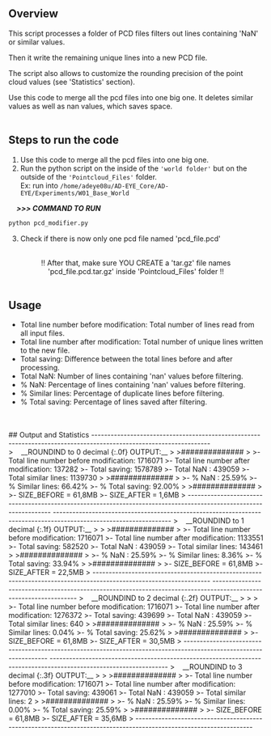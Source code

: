 
<br>

## Overview

This script processes a folder of PCD files filters out lines containing 'NaN' or similar values.   

Then it write the remaining unique lines into a new PCD file.  

The script also allows to customize the rounding precision of the point cloud values (see 'Statistics' section).  

Use this code to merge all the pcd files into one big one. It deletes similar values as well as nan values, which saves space.
<br>
<br>
## Steps to run the code

1. Use this code to merge all the pcd files into one big one.
2. Run the python script on the inside of the `'world folder'` but on the outside of the `'Pointcloud_Files'` folder.   
Ex: run into `/home/adeye08u/AD-EYE_Core/AD-EYE/Experiments/W01_Base_World`

&nbsp;&nbsp;&nbsp;&nbsp;***>>> COMMAND TO RUN***
```sh
python pcd_modifier.py
```

3. Check if there is now only one pcd file named 'pcd_file.pcd'  
&nbsp;&nbsp;&nbsp;&nbsp;

<center>!! After that, make sure YOU CREATE a 'tar.gz' file names 'pcd_file.pcd.tar.gz' inside 'Pointcloud_Files' folder !! </center>  

<br> 

## Usage

- Total line number before modification: Total number of lines read from all input files.
- Total line number after modification: Total number of unique lines written to the new file.
- Total saving: Difference between the total lines before and after processing.
- Total NaN: Number of lines containing 'nan' values before filtering.
- % NaN: Percentage of lines containing 'nan' values before filtering.
- % Similar lines: Percentage of duplicate lines before filtering.
- % Total saving: Percentage of lines saved after filtering.
<br>
<br>
## Output and Statistics
------------------------------------------------------------------------------------------------------------------
>&nbsp;&nbsp;&nbsp;&nbsp;__ROUNDIND to 0 decimal {:.0f} OUTPUT:__
>
>##############
>
>- Total line number before modification: 1716071
>- Total line number after modification: 137282
>- Total saving: 1578789
>- Total NaN : 439059
>- Total similar lines: 1139730
>
>##############
>
>- % NaN : 25.59%
>- % Similar lines: 66.42%
>- % Total saving: 92.00%
>
>##############
>
>- SIZE_BEFORE = 61,8MB
>- SIZE_AFTER = 1,6MB
>
------------------------------------------------------------------------------------------------------------------
------------------------------------------------------------------------------------------------------------------
>&nbsp;&nbsp;&nbsp;&nbsp;__ROUNDIND to 1 decimal {:.1f} OUTPUT:__
>
>
>##############
>
>- Total line number before modification: 1716071
>- Total line number after modification: 1133551
>- Total saving: 582520
>- Total NaN : 439059
>- Total similar lines: 143461
>
>##############
>
>- % NaN : 25.59%
>- % Similar lines: 8.36%
>- % Total saving: 33.94%
>
>##############
>
>- SIZE_BEFORE = 61,8MB
>- SIZE_AFTER = 22,5MB
>
------------------------------------------------------------------------------------------------------------------
------------------------------------------------------------------------------------------------------------------
>&nbsp;&nbsp;&nbsp;&nbsp;__ROUNDIND to 2 decimal {:.2f} OUTPUT:__
>
>
>
>- Total line number before modification: 1716071
>- Total line number after modification: 1276372
>- Total saving: 439699
>- Total NaN : 439059
>- Total similar lines: 640
>
>##############
>
>- % NaN : 25.59%
>- % Similar lines: 0.04%
>- % Total saving: 25.62%
>
>##############
>
>- SIZE_BEFORE = 61,8MB
>- SIZE_AFTER = 30,5MB
>
------------------------------------------------------------------------------------------------------------------
------------------------------------------------------------------------------------------------------------------
>&nbsp;&nbsp;&nbsp;&nbsp;__ROUNDIND to 3 decimal {:.3f} OUTPUT:__
>
>
>##############
>
>- Total line number before modification: 1716071  
>- Total line number after modification: 1277010  
>- Total saving: 439061  
>- Total NaN : 439059  
>- Total similar lines: 2  
>
>##############
>
>- % NaN : 25.59%
>- % Similar lines: 0.00%
>- % Total saving: 25.59%
>
>##############
>
>- SIZE_BEFORE = 61,8MB
>- SIZE_AFTER = 35,6MB
>
------------------------------------------------------------------------------------------------------------------